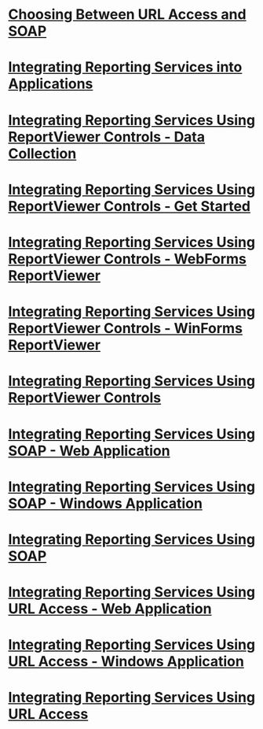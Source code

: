 # [Choosing Between URL Access and SOAP](choosing-between-url-access-and-soap.md)
# [Integrating Reporting Services into Applications](integrating-reporting-services-into-applications.md)
# [Integrating Reporting Services Using ReportViewer Controls - Data Collection](integrating-reporting-services-using-reportviewer-controls-data-collection.md)
# [Integrating Reporting Services Using ReportViewer Controls - Get Started](integrating-reporting-services-using-reportviewer-controls-get-started.md)
# [Integrating Reporting Services Using ReportViewer Controls - WebForms ReportViewer](4c200f36-4012-4108-8095-370b426ccf8d.md)
# [Integrating Reporting Services Using ReportViewer Controls - WinForms ReportViewer](29fb9f7d-ba65-49fd-9cbc-4c380869de96.md)
# [Integrating Reporting Services Using ReportViewer Controls](integrating-reporting-services-using-reportviewer-controls.md)
# [Integrating Reporting Services Using SOAP - Web Application](integrating-reporting-services-using-soap-web-application.md)
# [Integrating Reporting Services Using SOAP - Windows Application](integrating-reporting-services-using-soap-windows-application.md)
# [Integrating Reporting Services Using SOAP](integrating-reporting-services-using-soap.md)
# [Integrating Reporting Services Using URL Access - Web Application](integrating-reporting-services-using-url-access-web-application.md)
# [Integrating Reporting Services Using URL Access - Windows Application](integrating-reporting-services-using-url-access-windows-application.md)
# [Integrating Reporting Services Using URL Access](integrating-reporting-services-using-url-access.md)
